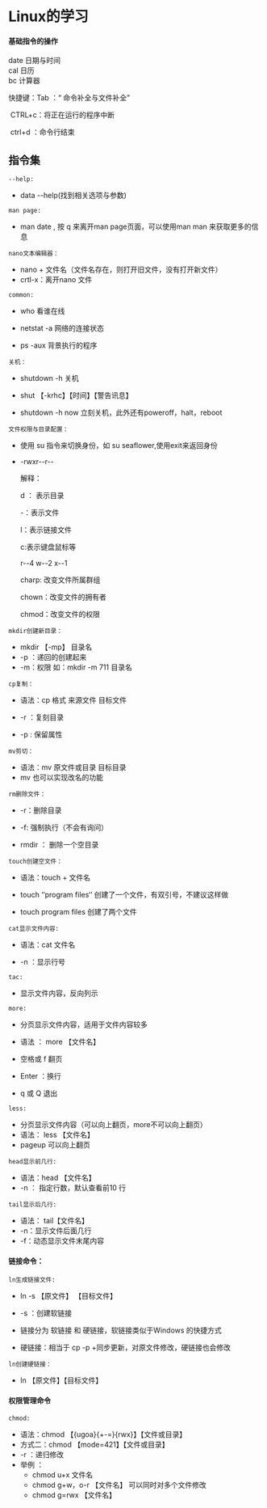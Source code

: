 <h1>Linux的学习</h1>

<h4>基础指令的操作</h4>date 日期与时间 </br>cal  日历 </br> bc 计算器

快捷键：Tab ：“ 命令补全与文件补全”

​				CTRL+c：将正在运行的程序中断

​				ctrl+d ：命令行结束

<h2>指令集</h2>

`--help:`

-  data --help(找到相关选项与参数)

`man page:`

- man date , 按 q 来离开man page页面，可以使用man man 来获取更多的信息

`nano文本编辑器：`

- nano + 文件名（文件名存在，则打开旧文件，没有打开新文件）
- crtl-x：离开nano 文件

`common:`

- who  看谁在线

- netstat -a  网络的连接状态

- ps -aux  背景执行的程序

  

`关机：`

- shutdown -h  关机

- shut 【-krhc】【时间】【警告讯息】

- shutdown -h now 立刻关机，此外还有poweroff，halt，reboot

  

`文件权限与目录配置：`

- 使用 su 指令来切换身份，如 su seaflower,使用exit来返回身份

- -rwxr--r--

  解释：

  d  ： 表示目录

  -：表示文件

  l：表示链接文件

  c:表示键盘鼠标等

  r--4  w--2  x--1

  charp: 改变文件所属群组

  chown：改变文件的拥有者

  chmod：改变文件的权限

  

`mkdir创建新目录：`

- mkdir 【-mp】 目录名
- -p ：递回的创建起来
- -m：权限    如：mkdir -m  711 目录名

`cp复制：`

- 语法：cp 格式  来源文件 目标文件

- -r ：复刻目录

- -p : 保留属性

  

`mv剪切：`

- 语法：mv 原文件或目录  目标目录
- mv 也可以实现改名的功能

`rm删除文件：`

- -r：删除目录

- -f:  强制执行（不会有询问）

- rmdir ： 删除一个空目录

  

`touch创建空文件：`

- 语法：touch + 文件名

- touch  ‘’program files‘’     创建了一个文件，有双引号，不建议这样做

- touch   program files       创建了两个文件

  

`cat显示文件内容:`

- 语法：cat 文件名

- -n ：显示行号

  

`tac:`

- 显示文件内容，反向列示

`more:`

- 分页显示文件内容，适用于文件内容较多

- 语法 ： more 【文件名】

- 空格或  f 翻页

- Enter ：换行

- q 或 Q  退出

  

`less:`

- 分页显示文件内容（可以向上翻页，more不可以向上翻页）
- 语法： less 【文件名】
- pageup  可以向上翻页

`head显示前几行:`

- 语法：head 【文件名】
- -n ： 指定行数，默认查看前10 行

`tail显示后几行:`

- 语法： tail【文件名】
- -n：显示文件后面几行
- -f：动态显示文件末尾内容

#### 链接命令：

`ln生成链接文件:`

- ln -s 【原文件】 【目标文件】

- -s ：创建软链接

- 链接分为 软链接 和 硬链接，软链接类似于Windows 的快捷方式

- 硬链接：相当于 cp -p +同步更新，对原文件修改，硬链接也会修改

  

`ln创建硬链接：`

- ln 【原文件】【目标文件】

  

#### 权限管理命令

`chmod:`

- 语法：chmod 【{ugoa}{+-=}{rwx}】【文件或目录】
- 方式二：chmod 【mode=421】【文件或目录】
- -r ：递归修改
- 举例 ：
  - chmod u+x 文件名
  -  chmod g+w，o-r 【文件名】 可以同时对多个文件修改
  - chmod g=rwx  【文件名】